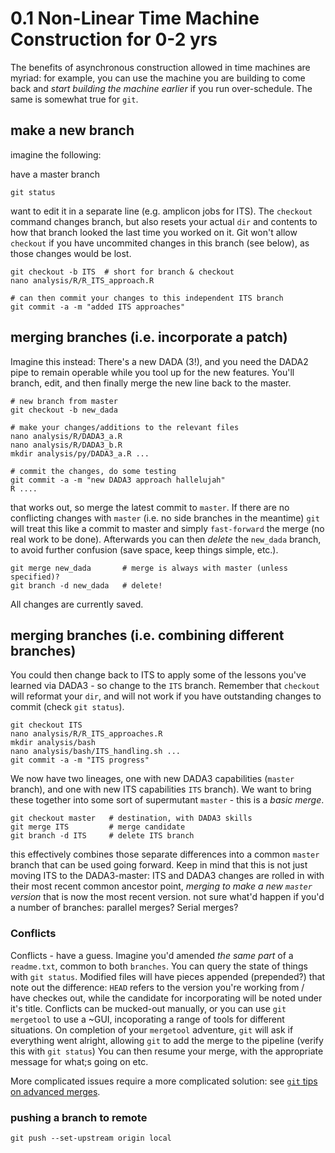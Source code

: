 # 0.1 Non-Linear Time Machine Construction for 0-2 yrs

The benefits of asynchronous construction allowed in time machines are myriad: for example, you can use the machine you are building to come back and _start building the machine earlier_ if you run over-schedule. The same is somewhat true for ```git```.


## make a new branch

imagine the following:

have a master branch
```
git status
```

want to edit it in a separate line (e.g. amplicon jobs for ITS). The ```checkout``` command changes branch, but also resets your actual ```dir``` and contents to how that branch looked the last time you worked on it. Git won't allow ```checkout``` if you have uncommited changes in this branch (see below), as those changes would be lost.

```
git checkout -b ITS  # short for branch & checkout
nano analysis/R/R_ITS_approach.R

# can then commit your changes to this independent ITS branch
git commit -a -m "added ITS approaches"
```


## merging branches (i.e. incorporate a patch)

Imagine this instead: There's a new DADA (3!), and you need the DADA2 pipe to remain operable while you tool up for the new features. You'll branch, edit, and then finally merge the new line back to the master.

```
# new branch from master
git checkout -b new_dada

# make your changes/additions to the relevant files
nano analysis/R/DADA3_a.R
nano analysis/R/DADA3_b.R
mkdir analysis/py/DADA3_a.R ...

# commit the changes, do some testing
git commit -a -m "new DADA3 approach hallelujah"
R ....
```

that works out, so merge the latest commit to ```master```. If there are no conflicting changes with ```master``` (i.e. no side branches in the meantime) ```git``` will treat this like a commit to master and simply ```fast-forward``` the merge (no real work to be done). Afterwards you can then _delete_ the ```new_dada``` branch, to avoid further confusion (save space, keep things simple, etc.). 

```
git merge new_dada       # merge is always with master (unless specified)?
git branch -d new_dada   # delete!
``` 

All changes are currently saved. 
   
   
## merging branches (i.e. combining different branches)

You could then change back to ITS to apply some of the lessons you've learned via DADA3 - so change to the ```ITS``` branch. Remember that ```checkout``` will reformat your ```dir```, and will not work if you have outstanding changes to commit (check ```git status```). 

```
git checkout ITS
nano analysis/R/R_ITS_approaches.R
mkdir analysis/bash
nano analysis/bash/ITS_handling.sh ...
git commit -a -m "ITS progress"
```
   
We now have two lineages, one with new DADA3 capabilities (```master``` branch), and one with new ITS capabilities ```ITS``` branch). We want to bring these together into some sort of supermutant ```master``` - this is a _basic merge_. 

```
git checkout master   # destination, with DADA3 skills
git merge ITS         # merge candidate
git branch -d ITS     # delete ITS branch
```

this effectively combines those separate differences into a common ```master``` branch that can be used going forward. Keep in mind that this is not just moving ITS to the DADA3-master: ITS and DADA3 changes are rolled in with their most recent common ancestor point, _merging to make a new ```master``` version_ that is now the most recent version. 
not sure what'd happen if you'd a number of branches: parallel merges? Serial merges?


### Conflicts

Conflicts - have a guess. Imagine you'd amended _the same part_ of a ```readme.txt```, common to both ```branches```. You can query the state of things with ```git status```. Modified files will have pieces appended (prepended?) that note out the difference: ```HEAD``` refers to the version you're working from / have checkes out, while the candidate for incorporating will be noted under it's title. Conflicts can be mucked-out manually, or you can use ```git mergetool``` to use a ~GUI, incoporating a range of tools for different situations. 
On completion of your ```mergetool``` adventure, ```git``` will ask if everything went alright, allowing ```git``` to add the merge to the pipeline (verify this with ```git status```)
You can then resume your merge, with the appropriate message for what;s going on etc.

More complicated issues require a more complicated solution: see [```git``` tips on advanced merges](https://git-scm.com/book/en/v2/ch00/_advanced_merging).


### pushing a branch to remote

```
git push --set-upstream origin local

```
